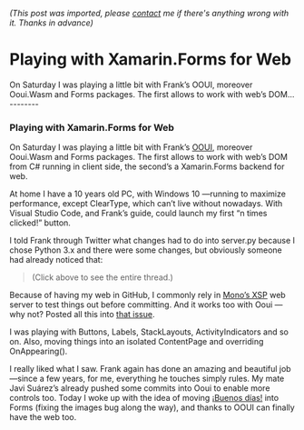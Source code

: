 *(This post was imported, please [contact](#/contact) me if there's anything wrong with it. Thanks in advance)*

  # Playing with Xamarin.Forms for Web

   On Saturday I was playing a little bit with Frank’s OOUI, moreover Ooui.Wasm and Forms packages. The first allows to work with web’s DOM…   --------
  
### Playing with Xamarin.Forms for Web

On Saturday I was playing a little bit with Frank’s [OOUI](http://ooui.mecha.parts/), moreover Ooui.Wasm and Forms packages. The first allows to work with web’s DOM from C# running in client side, the second’s a Xamarin.Forms backend for web.

At home I have a 10 years old PC, with Windows 10 —running to maximize performance, except ClearType, which can’t live without nowadays. With Visual Studio Code, and Frank’s guide, could launch my first “n times clicked!” button.

I told Frank through Twitter what changes had to do into server.py because I chose Python 3.x and there were some changes, but obviously someone had already noticed that:


> [](https://twitter.com/1Marcos2Cobena/status/975033623308132354)
(Click above to see the entire thread.)

Because of having my web in GitHub, I commonly rely in [Mono’s XSP](http://www.mono-project.com/docs/web/aspnet/#aspnet-hosting-with-xsp) web server to test things out before committing. And it works too with Ooui —why not? Posted all this into [that issue](https://github.com/praeclarum/Ooui/issues/88).

I was playing with Buttons, Labels, StackLayouts, ActivityIndicators and so on. Also, moving things into an isolated ContentPage and overriding OnAppearing().

I really liked what I saw. Frank again has done an amazing and beautiful job —since a few years, for me, everything he touches simply rules. My mate Javi Suárez’s already pushed some commits into Ooui to enable more controls too. Today I woke up with the idea of moving [¡Buenos días!](https://play.google.com/store/apps/details?id=com.marcoscobena.buenosdiasaro) into Forms (fixing the images bug along the way), and thanks to OOUI can finally have the web too.